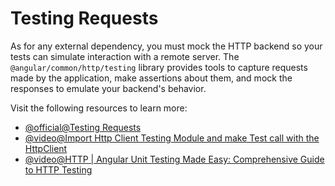# Testing Requests

As for any external dependency, you must mock the HTTP backend so your tests can simulate interaction with a remote server. The `@angular/common/http/testing` library provides tools to capture requests made by the application, make assertions about them, and mock the responses to emulate your backend's behavior.

Visit the following resources to learn more:

- [@official@Testing Requests](https://angular.dev/guide/http/testing)
- [@video@Import Http Client Testing Module and make Test call with the HttpClient](https://www.youtube.com/watch?v=Sgy_RRXC9As)
- [@video@HTTP | Angular Unit Testing Made Easy: Comprehensive Guide to HTTP Testing](https://www.youtube.com/watch?v=7rlwryYhGzs)